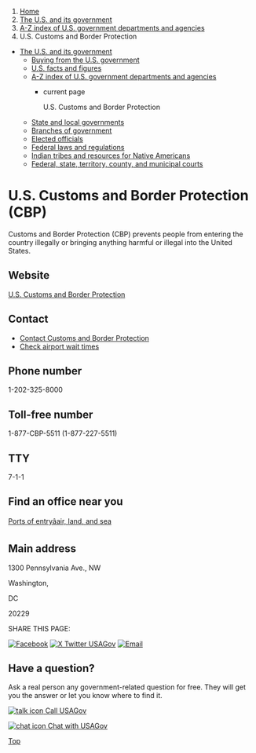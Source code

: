 1. [Home](/)
2. [The U.S. and its government](/about-the-us)
3. [A-Z index of U.S. government departments and agencies](/agency-index)
4. U.S. Customs and Border Protection

* [The U.S. and its government](/about-the-us)
  + [Buying from the U.S. government](/buy-from-government)
  + [U.S. facts and figures](/facts-figures)
  + [A-Z index of U.S. government departments and agencies](/agency-index)
    - current page

      U.S. Customs and Border Protection
  + [State and local governments](/state-local-governments)
  + [Branches of government](/branches-of-government)
  + [Elected officials](/elected-officials)
  + [Federal laws and regulations](/laws-and-regulations)
  + [Indian tribes and resources for Native Americans](/tribes)
  + [Federal, state, territory, county, and municipal courts](/courts)

U.S. Customs and Border Protection
(CBP)
========================================

Customs and Border Protection (CBP) prevents people from entering the country illegally or bringing anything harmful or illegal into the United States.

Website
-------

[U.S. Customs and Border Protection](https://www.cbp.gov/)

Contact
-------

* [Contact Customs and Border Protection](https://www.cbp.gov/contact/)
* [Check airport wait times](https://awt.cbp.gov/)

Phone number
------------

1-202-325-8000

Toll-free number
----------------

1-877-CBP-5511 (1-877-227-5511)

TTY
---

7-1-1

Find an office near you
-----------------------

[Ports of entryâair, land, and sea](https://www.cbp.gov/contact/ports)

Main address
------------

1300 Pennsylvania Ave., NW
  

Washington,

DC

20229

SHARE THIS PAGE:

[![Facebook](/themes/custom/usagov/images/social-media-icons/Facebook_Icon.svg)](https://www.facebook.com/sharer/sharer.php?u=https://www.usa.gov/agencies/u-s-customs-and-border-protection&v=3)
[![X Twitter USAGov](/themes/custom/usagov/images/social-media-icons/X_Twitter_Icon.svg?version=2)](https://twitter.com/intent/tweet?source=webclient&text=https://www.usa.gov/agencies/u-s-customs-and-border-protection)
[![Email](/themes/custom/usagov/images/social-media-icons/Email_Icon.svg?version=2)](mailto:?subject=https://www.usa.gov/agencies/u-s-customs-and-border-protection)

Have a question?
----------------

Ask a real person any government-related question for free. They will get you the answer or let you know where to find it.

[![talk icon](/themes/custom/usagov/images/ICONS_talk.png)
Call USAGov](/phone)

[![chat icon](/themes/custom/usagov/images/ICONS_chat.png)
Chat with USAGov](/chat)

[Top](#main-content)